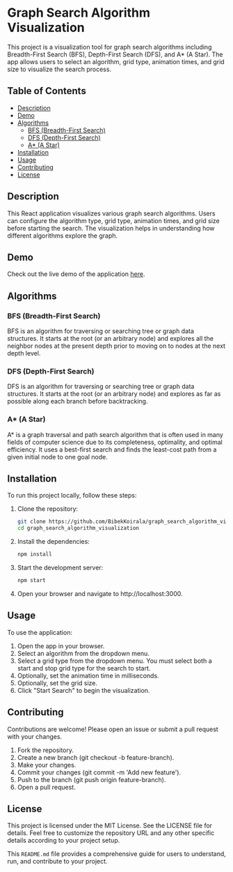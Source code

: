 # Graph Search Algorithm Visualization

This project is a visualization tool for graph search algorithms including Breadth-First Search (BFS), Depth-First Search (DFS), and A* (A Star). The app allows users to select an algorithm, grid type, animation times, and grid size to visualize the search process.

## Table of Contents
- [Description](#description)
- [Demo](#demo)
- [Algorithms](#algorithms)
  - [BFS (Breadth-First Search)](#bfs-breadth-first-search)
  - [DFS (Depth-First Search)](#dfs-depth-first-search)
  - [A* (A Star)](#a-a-star)
- [Installation](#installation)
- [Usage](#usage)
- [Contributing](#contributing)
- [License](#license)

## Description

This React application visualizes various graph search algorithms. Users can configure the algorithm type, grid type, animation times, and grid size before starting the search. The visualization helps in understanding how different algorithms explore the graph.

## Demo

Check out the live demo of the application [here](https://bibekkoirala.github.io/graph_search_algorithm_visualization/).

## Algorithms

### BFS (Breadth-First Search)
BFS is an algorithm for traversing or searching tree or graph data structures. It starts at the root (or an arbitrary node) and explores all the neighbor nodes at the present depth prior to moving on to nodes at the next depth level.

### DFS (Depth-First Search)
DFS is an algorithm for traversing or searching tree or graph data structures. It starts at the root (or an arbitrary node) and explores as far as possible along each branch before backtracking.

### A* (A Star)
A* is a graph traversal and path search algorithm that is often used in many fields of computer science due to its completeness, optimality, and optimal efficiency. It uses a best-first search and finds the least-cost path from a given initial node to one goal node.

## Installation

To run this project locally, follow these steps:

1. Clone the repository:
   ```bash
   git clone https://github.com/BibekKoirala/graph_search_algorithm_visualization.git
   cd graph_search_algorithm_visualization

2. Install the dependencies:
    ```bash
    npm install

3. Start the development server:
    ```bash
    npm start

4. Open your browser and navigate to http://localhost:3000.

## Usage

To use the application:

1. Open the app in your browser.
2. Select an algorithm from the dropdown menu.
3. Select a grid type from the dropdown menu. You must select both a start and stop grid type for the search to start.
4. Optionally, set the animation time in milliseconds.
5. Optionally, set the grid size.
6. Click "Start Search" to begin the visualization.

## Contributing

Contributions are welcome! Please open an issue or submit a pull request with your changes.

1. Fork the repository.
2. Create a new branch (git checkout -b feature-branch).
3. Make your changes.
4. Commit your changes (git commit -m 'Add new feature').
5. Push to the branch (git push origin feature-branch).
6. Open a pull request.

## License

This project is licensed under the MIT License. See the LICENSE file for details. Feel free to customize the repository URL and any other specific details according to your project setup. 


This `README.md` file provides a comprehensive guide for users to understand, run, and contribute to your project.

